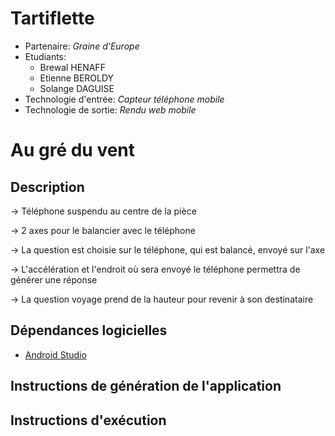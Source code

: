 # Tartiflette

- Partenaire: *Graine d'Europe*
- Etudiants:
    * Brewal HENAFF
    * Etienne BEROLDY
    * Solange DAGUISE
- Technologie d'entrée: *Capteur téléphone mobile*
- Technologie de sortie: *Rendu web mobile*

# Au gré du vent

## Description

→ Téléphone suspendu au centre de la pièce

→ 2 axes pour le balancier avec le téléphone

→ La question est choisie sur le téléphone, qui est balancé, envoyé sur l'axe

→ L'accélération et l'endroit où sera envoyé le téléphone permettra  de générer une réponse

→ La question voyage prend de la hauteur pour revenir à son destinataire

## Dépendances logicielles

- [Android Studio](https://developer.android.com/studio/index.html)

## Instructions de génération de l'application

## Instructions d'exécution
